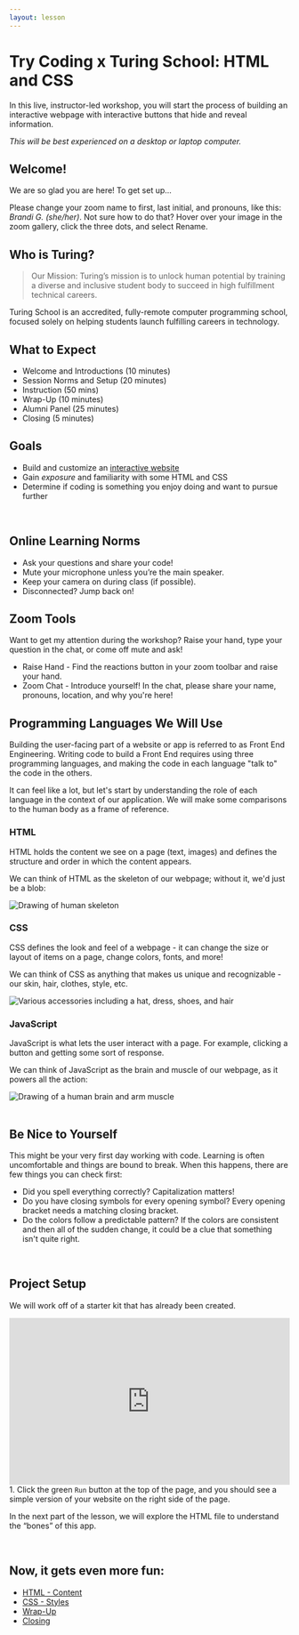 ```yaml
---
layout: lesson
---
```


# Try Coding x Turing School: HTML and CSS 

In this live, instructor-led workshop, you will start the process of building an interactive webpage with interactive buttons that hide and reveal information.

_This will be best experienced on a desktop or laptop computer._

## Welcome!

We are so glad you are here! To get set up...
<!-- 1. Open up <a target="blank" href="http://repl.it/">repl.it</a> in a browser (preferably Chrome) and log in to your account. -->
Please change your zoom name to first, last initial, and pronouns, like this: _Brandi G. (she/her)_. Not sure how to do that? Hover over your image in the zoom gallery, click the three dots, and select Rename.
<!-- 1. Heads up! We will ask you to briefly introduce yourself in a minute. -->

## Who is Turing?
> Our Mission: Turing’s mission is to unlock human potential by training a diverse and inclusive student body to succeed in high fulfillment technical careers.

Turing School is an accredited, fully-remote computer programming school, focused solely on helping students launch fulfilling careers in technology.


## What to Expect
- Welcome and Introductions (10 minutes)
- Session Norms and Setup (20 minutes)
- Instruction (50 mins)
- Wrap-Up (10 minutes)
- Alumni Panel (25 minutes)
- Closing (5 minutes)

## Goals

- Build and customize an <a target="blank" href="https://js-newbies-checkpoint-3.turingschool.repl.co/">interactive website</a>
- Gain _exposure_ and familiarity with some HTML and CSS
- Determine if coding is something you enjoy doing and want to pursue further

<br>

## Online Learning Norms
- Ask your questions and share your code!
- Mute your microphone unless you’re the main speaker.
- Keep your camera on during class (if possible).
- Disconnected? Jump back on!

## Zoom Tools

Want to get my attention during the workshop? Raise your hand, type your question in the chat, or come off mute and ask!
- Raise Hand - Find the reactions button in your zoom toolbar and raise your hand.
- Zoom Chat - Introduce yourself! In the chat, please share your name, pronouns, location, and why you're here!

## Programming Languages We Will Use

Building the user-facing part of a website or app is referred to as Front End Engineering. Writing code to build a Front End requires using three programming languages, and making the code in each language "talk to" the code in the others.

It can feel like a lot, but let's start by understanding the role of each language in the context of our application. We will make some comparisons to the human body as a frame of reference.

<section class="data-type-cards language-cards">
  <div>
    <h3>HTML</h3>
    <p>HTML holds the content we see on a page (text, images) and defines the structure and order in which the content appears.</p>
    <p>We can think of HTML as the skeleton of our webpage; without it, we'd just be a blob:</p>
    <img src="./assets/html.png" alt="Drawing of human skeleton" />
  </div>

  <div>
    <h3>CSS</h3>
    <p>CSS defines the look and feel of a webpage - it can change the size or layout of items on a page, change colors, fonts, and more!</p>
    <p>We can think of CSS as anything that makes us unique and recognizable - our skin, hair, clothes, style, etc.</p>
    <img src="./assets/css.png" alt="Various accessories including a hat, dress, shoes, and hair" />
  </div>

  <div>
    <h3>JavaScript</h3>
    <p>JavaScript is what lets the user interact with a page. For example, clicking a button and getting some sort of response.</p>
    <p>We can think of JavaScript as the brain and muscle of our webpage, as it powers all the action:</p>
    <img src="./assets/js.png" alt="Drawing of a human brain and arm muscle" />
  </div>
</section>
<br>

## Be Nice to Yourself

This might be your very first day working with code. Learning is often uncomfortable and things are bound to break. When this happens, there are few things you can check first:
- Did you spell everything correctly? Capitalization matters!
- Do you have closing symbols for every opening symbol? Every opening bracket needs a matching closing bracket.
- Do the colors follow a predictable pattern? If the colors are consistent and then all of the sudden change, it could be a clue that something isn't quite right.

<br>

## Project Setup

We will work off of a starter kit that has already been created.
<iframe height="300" style="width: 100%;" scrolling="no" title="Try Coding x Turing School" src="https://codepen.io/brandifg/embed/MWPeOQZ?default-tab=html%2Cresult&editable=true" frameborder="no" loading="lazy" allowtransparency="true" allowfullscreen="true">
  See the Pen <a href="https://codepen.io/brandifg/pen/MWPeOQZ">
  Try Coding x Turing School</a> by Brandi Gehrke (<a href="https://codepen.io/brandifg">@brandifg</a>)
  on <a href="https://codepen.io">CodePen</a>.
</iframe>
<!-- 1. <a target="blank" href="https://replit.com/@turingschool/js-newbies-starter-kit#index.html">Click this link to access the starter kit</a> in replit. -->
1. Click the green <code>Run</code> button at the top of the page, and you should see a simple version of your website on the right side of the page.

In the next part of the lesson, we will explore the HTML file to understand the “bones” of this app.

<br>

## Now, it gets even more fun:
- [HTML - Content](./html)
- [CSS - Styles](./css)
- [Wrap-Up](./wrap-up)
- [Closing](./closing)
